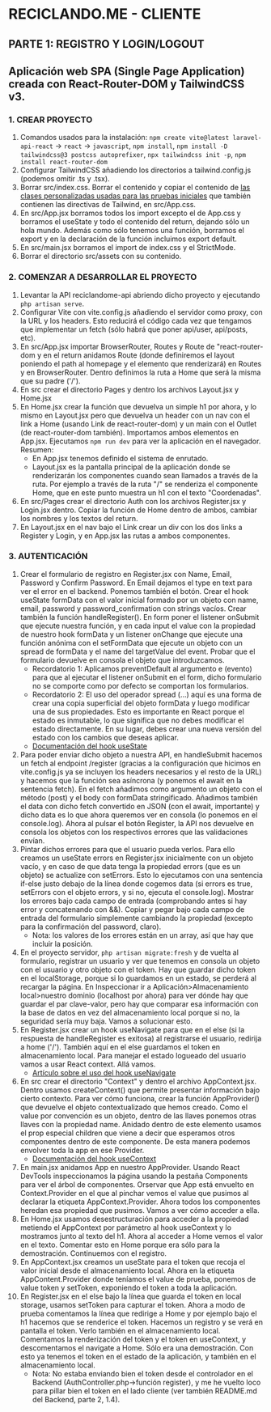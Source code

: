 # RECICLANDO.ME - CLIENTE

## PARTE 1: REGISTRO Y LOGIN/LOGOUT
Aplicación web SPA (Single Page Application) creada con React-Router-DOM y TailwindCSS v3.
---
### 1. CREAR PROYECTO
1. Comandos usados para la instalación:
`npm create vite@latest laravel-api-react` -> `react` -> `javascript`,
`npm install`,
`npm install -D tailwindcss@3 postcss autoprefixer`,
`npx tailwindcss init -p`,
`npm install react-router-dom`
2. Configurar TailwindCSS añadiendo los directorios a tailwind.config.js (podemos omitir .ts y .tsx).
3. Borrar src/index.css. Borrar el contenido y copiar el contenido de [las clases personalizadas usadas para las pruebas iniciales](https://github.com/JonVadar/YouTube_videos/blob/main/tailwind_classes.css) que también contienen las directivas de Tailwind, en src/App.css.
4. En src/App.jsx borramos todos los import excepto el de App.css y borramos el useState y todo el contenido del return, dejando sólo un hola mundo. Además como sólo tenemos una función, borramos el export y en la declaración de la función incluimos export default.
5. En src/main.jsx borramos el import de index.css y el StrictMode.
6. Borrar el directorio src/assets con su contenido.

### 2. COMENZAR A DESARROLLAR EL PROYECTO
1. Levantar la API reciclandome-api abriendo dicho proyecto y ejecutando `php artisan serve`.
2. Configurar Vite con vite.config.js añadiendo el servidor como proxy, con la URL y los headers. Esto reducirá el código cada vez que tengamos que implementar un fetch (sólo habrá que poner api/user, api/posts, etc).
3. En src/App.jsx importar BrowserRouter, Routes y Route de "react-router-dom y en el return anidamos Route (donde definiremos el layout poniendo el path al homepage y el elemento que renderizará) en Routes y en BrowserRouter. Dentro definimos la ruta a Home que será la misma que su padre ('/').
4. En src crear el directorio Pages y dentro los archivos Layout.jsx y Home.jsx
5. En Home.jsx crear la función que devuelva un simple h1 por ahora, y lo mismo en Layout.jsx pero que devuelva un header con un nav con el link a Home (usando Link de react-router-dom) y un main con el Outlet (de react-router-dom también). Importamos ambos elementos en App.jsx. Ejecutamos `npm run dev` para ver la aplicación en el navegador.
    Resumen:
    - En App.jsx tenemos definido el sistema de enrutado.
    - Layout.jsx es la pantalla principal de la aplicación donde se renderizarán los componentes cuando sean llamados a través de la ruta. Por ejemplo a través de la ruta "/" se renderiza el componente Home, que en este punto muestra un h1 con el texto "Coordenadas".
6. En src/Pages crear el directorio Auth con los archivos Register.jsx y Login.jsx dentro. Copiar la función de Home dentro de ambos, cambiar los nombres y los textos del return.
7. En Layout.jsx en el nav bajo el Link crear un div con los dos links a Register y Login, y en App.jsx las rutas a ambos componentes.

### 3. AUTENTICACIÓN
1. Crear el formulario de registro en Register.jsx con Name, Email, Password y Confirm Password. En Email dejamos el type en text para ver el error en el backend. Ponemos también el botón. Crear el hook useState formData con el valor inicial formado por un objeto con name, email, password y password_confirmation con strings vacíos. Crear también la función handleRegister(). En form poner el listener onSubmit que ejecute nuestra función, y en cada input el value con la propiedad de nuestro hook formData y un listener onChange que ejecute una función anónima con el setFormData que ejecute un objeto con un spread de formData y el name del targetValue del event. Probar que el formulario devuelve en consola el objeto que introduzcamos.
    - Recordatorio 1: Aplicamos preventDefault al argumento e (evento) para que al ejecutar el listener onSubmit en el form, dicho formulario no se comporte como por defecto se comportan los formularios.
    - Recordatorio 2: El uso del operador spread (...) aquí es una forma de crear una copia superficial del objeto formData y luego modificar una de sus propiedades. Esto es importante en React porque el estado es inmutable, lo que significa que no debes modificar el estado directamente. En su lugar, debes crear una nueva versión del estado con los cambios que deseas aplicar.
    - [Documentación del hook useState](https://es.react.dev/reference/react/useState#reference)
2. Para poder enviar dicho objeto a nuestra API, en handleSubmit hacemos un fetch al endpoint /register (gracias a la configuración que hicimos en vite.config.js ya se incluyen los headers necesarios y el resto de la URL) y hacemos que la función sea asíncrona (y ponemos el await en la sentencia fetch). En el fetch añadimos como argumento un objeto con el método (post) y el body con formData stringificado. Añadimos también el data con dicho fetch convertido en JSON (con el await, importante) y dicho data es lo que ahora queremos ver en consola (lo ponemos en el console.log). Ahora al pulsar el botón Register, la API nos devuelve en consola los objetos con los respectivos errores que las validaciones envían.
3. Pintar dichos errores para que el usuario pueda verlos. Para ello creamos un useState errors en Register.jsx inicialmente con un objeto vacío, y en caso de que data tenga la propiedad errors (que es un objeto) se actualize con setErrors. Esto lo ejecutamos con una sentencia if-else justo debajo de la línea donde cogemos data (si errors es true, setErrors con el objeto errors, y si no, ejecuta el console.log). Mostrar los errores bajo cada campo de entrada (comprobando antes si hay error y concatenando con &&). Copiar y pegar bajo cada campo de entrada del formulario simplemente cambiando la propiedad (excepto para la confirmación del password, claro).
    - Nota: los valores de los errores están en un array, así que hay que incluir la posición.
4. En el proyecto servidor, `php artisan migrate:fresh` y de vuelta al formulario, registrar un usuario y ver que tenemos en consola un objeto con el usuario y otro objeto con el token. Hay que guardar dicho token en el localStorage, porque si lo guardamos en un estado, se perderá al recargar la página. En Inspeccionar ir a Aplicación>Almacenamiento local>nuestro dominio (localhost por ahora) para ver dónde hay que guardar el par clave-valor, pero hay que comparar esa información con la base de datos en vez del almacenamiento local porque si no, la seguridad sería muy baja. Vamos a solucionar esto.
5. En Register.jsx crear un hook useNavigate para que en el else (si la respuesta de handleRegister es exitosa) al registrarse el usuario, redirija a home ('/'). También aquí en el else guardamos el token en almacenamiento local. Para manejar el estado logueado del usuario vamos a usar React context. Allá vamos.
    - [Artículo sobre el uso del hook useNavigate](https://www-geekster-in.translate.goog/articles/usenavigate-in-react-router-dom/?_x_tr_sl=en&_x_tr_tl=es&_x_tr_hl=es&_x_tr_pto=rq#:~:text=useNavigate%20in%20React%20Router%20v6,and%20enhances%20overall%20developer%20productivity.)
6. En src crear el directorio "Context" y dentro el archivo AppContext.jsx. Dentro usamos createContext() que permite presentar información bajo cierto contexto. Para ver cómo funciona, crear la función AppProvider() que devuelve el objeto contextualizado que hemos creado. Como el value por convención es un objeto, dentro de las llaves ponemos otras llaves con la propiedad name. Anidado dentro de este elemento usamos el prop especial children que viene a decir que esperamos otros componentes dentro de este componente. De esta manera podemos envolver toda la app en ese Provider.
    - [Documentación del hook useContext](https://es.react.dev/reference/react/useContext)
7. En main.jsx anidamos App en nuestro AppProvider. Usando React DevTools inspeccionamos la página usando la pestaña Components para ver el árbol de componentes. Orservar que App está envuelto en Context.Provider en el que al pinchar vemos el value que pusimos al declarar la etiqueta AppContext.Provider. Ahora todos los componentes heredan esa propiedad que pusimos. Vamos a ver cómo acceder a ella.
8. En Home.jsx usamos desestructuración para acceder a la propiedad metiendo el AppContext por parámetro al hook useContext y lo mostramos junto al texto del h1. Ahora al acceder a Home vemos el valor en el texto. Comentar esto en Home porque era sólo para la demostración. Continuemos con el registro.
9. En AppContext.jsx creamos un useState para el token que recoja el valor inicial desde el almacenamiento local. Ahora en la etiqueta AppContent.Provider donde teníamos el value de prueba, ponemos de value token y setToken, exponiendo el token a toda la aplicación.
10. En Register.jsx en el else bajo la línea que guarda el token en local storage, usamos setToken para capturar el token. Ahora a modo de prueba comentamos la línea que redirige a Home y por ejemplo bajo el h1 hacemos que se renderice  el token. Hacemos un registro y se verá en pantalla el token. Verlo también en el almacenamiento local. Comentamos la renderización del token y el token en useContext, y descomentamos el navigate a Home. Sólo era una demostración. Con esto ya tenemos el token en el estado de la aplicación, y también en el almacenamiento local.
    - Nota: No estaba enviando bien el token desde el controlador en el Backend (AuthController.php->función register), y me he vuelto loco para pillar bien el token en el lado cliente (ver también README.md del Backend, parte 2, 1.4).
